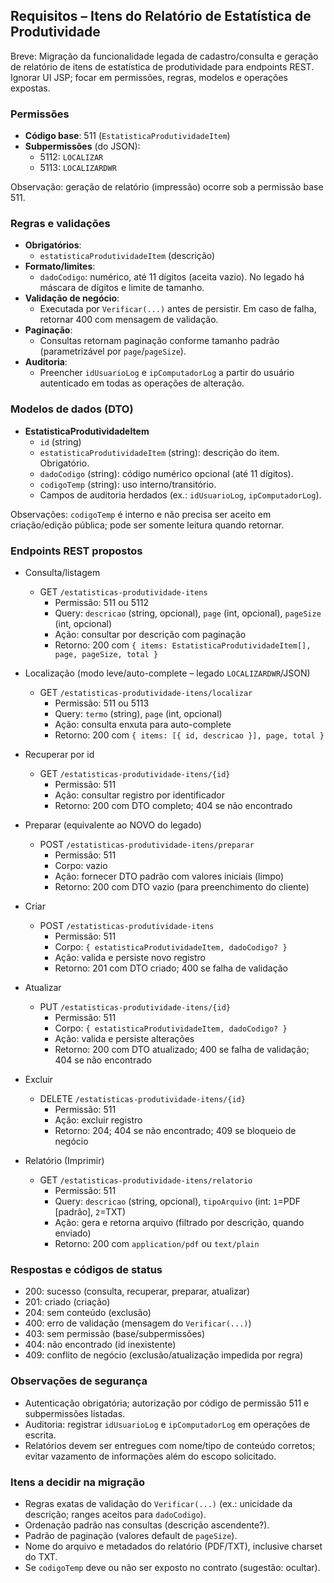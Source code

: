 ## Requisitos – Itens do Relatório de Estatística de Produtividade

Breve: Migração da funcionalidade legada de cadastro/consulta e geração de relatório de itens de estatística de produtividade para endpoints REST. Ignorar UI JSP; focar em permissões, regras, modelos e operações expostas.

### Permissões
- **Código base**: 511 (`EstatisticaProdutividadeItem`)
- **Subpermissões** (do JSON):
  - 5112: `LOCALIZAR`
  - 5113: `LOCALIZARDWR`

Observação: geração de relatório (impressão) ocorre sob a permissão base 511.

### Regras e validações
- **Obrigatórios**:
  - `estatisticaProdutividadeItem` (descrição)
- **Formato/limites**:
  - `dadoCodigo`: numérico, até 11 dígitos (aceita vazio). No legado há máscara de dígitos e limite de tamanho.
- **Validação de negócio**:
  - Executada por `Verificar(...)` antes de persistir. Em caso de falha, retornar 400 com mensagem de validação.
- **Paginação**:
  - Consultas retornam paginação conforme tamanho padrão (parametrizável por `page`/`pageSize`).
- **Auditoria**:
  - Preencher `idUsuarioLog` e `ipComputadorLog` a partir do usuário autenticado em todas as operações de alteração.

### Modelos de dados (DTO)
- **EstatisticaProdutividadeItem**
  - `id` (string)
  - `estatisticaProdutividadeItem` (string): descrição do item. Obrigatório.
  - `dadoCodigo` (string): código numérico opcional (até 11 dígitos).
  - `codigoTemp` (string): uso interno/transitório.
  - Campos de auditoria herdados (ex.: `idUsuarioLog`, `ipComputadorLog`).

Observações: `codigoTemp` é interno e não precisa ser aceito em criação/edição pública; pode ser somente leitura quando retornar.

### Endpoints REST propostos

- Consulta/listagem
  - GET `/estatisticas-produtividade-itens`
    - Permissão: 511 ou 5112
    - Query: `descricao` (string, opcional), `page` (int, opcional), `pageSize` (int, opcional)
    - Ação: consultar por descrição com paginação
    - Retorno: 200 com `{ items: EstatisticaProdutividadeItem[], page, pageSize, total }`

- Localização (modo leve/auto-complete – legado `LOCALIZARDWR`/JSON)
  - GET `/estatisticas-produtividade-itens/localizar`
    - Permissão: 511 ou 5113
    - Query: `termo` (string), `page` (int, opcional)
    - Ação: consulta enxuta para auto-complete
    - Retorno: 200 com `{ items: [{ id, descricao }], page, total }`

- Recuperar por id
  - GET `/estatisticas-produtividade-itens/{id}`
    - Permissão: 511
    - Ação: consultar registro por identificador
    - Retorno: 200 com DTO completo; 404 se não encontrado

- Preparar (equivalente ao NOVO do legado)
  - POST `/estatisticas-produtividade-itens/preparar`
    - Permissão: 511
    - Corpo: vazio
    - Ação: fornecer DTO padrão com valores iniciais (limpo)
    - Retorno: 200 com DTO vazio (para preenchimento do cliente)

- Criar
  - POST `/estatisticas-produtividade-itens`
    - Permissão: 511
    - Corpo: `{ estatisticaProdutividadeItem, dadoCodigo? }`
    - Ação: valida e persiste novo registro
    - Retorno: 201 com DTO criado; 400 se falha de validação

- Atualizar
  - PUT `/estatisticas-produtividade-itens/{id}`
    - Permissão: 511
    - Corpo: `{ estatisticaProdutividadeItem, dadoCodigo? }`
    - Ação: valida e persiste alterações
    - Retorno: 200 com DTO atualizado; 400 se falha de validação; 404 se não encontrado

- Excluir
  - DELETE `/estatisticas-produtividade-itens/{id}`
    - Permissão: 511
    - Ação: excluir registro
    - Retorno: 204; 404 se não encontrado; 409 se bloqueio de negócio

- Relatório (Imprimir)
  - GET `/estatisticas-produtividade-itens/relatorio`
    - Permissão: 511
    - Query: `descricao` (string, opcional), `tipoArquivo` (int: `1`=PDF [padrão], `2`=TXT)
    - Ação: gera e retorna arquivo (filtrado por descrição, quando enviado)
    - Retorno: 200 com `application/pdf` ou `text/plain`

### Respostas e códigos de status
- 200: sucesso (consulta, recuperar, preparar, atualizar)
- 201: criado (criação)
- 204: sem conteúdo (exclusão)
- 400: erro de validação (mensagem do `Verificar(...)`)
- 403: sem permissão (base/subpermissões)
- 404: não encontrado (id inexistente)
- 409: conflito de negócio (exclusão/atualização impedida por regra)

### Observações de segurança
- Autenticação obrigatória; autorização por código de permissão 511 e subpermissões listadas.
- Auditoria: registrar `idUsuarioLog` e `ipComputadorLog` em operações de escrita.
- Relatórios devem ser entregues com nome/tipo de conteúdo corretos; evitar vazamento de informações além do escopo solicitado.

### Itens a decidir na migração
- Regras exatas de validação do `Verificar(...)` (ex.: unicidade da descrição; ranges aceitos para `dadoCodigo`).
- Ordenação padrão nas consultas (descrição ascendente?).
- Padrão de paginação (valores default de `pageSize`).
- Nome do arquivo e metadados do relatório (PDF/TXT), inclusive charset do TXT.
- Se `codigoTemp` deve ou não ser exposto no contrato (sugestão: ocultar).


